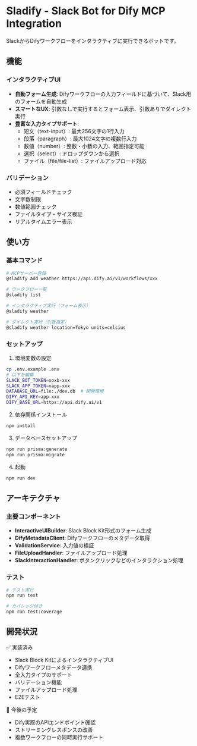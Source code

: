 # Sladify - Slack Bot for Dify MCP Integration

SlackからDifyワークフローをインタラクティブに実行できるボットです。

## 機能

### インタラクティブUI
- **自動フォーム生成**: Difyワークフローの入力フィールドに基づいて、Slack用のフォームを自動生成
- **スマートなUX**: 引数なしで実行するとフォーム表示、引数ありでダイレクト実行
- **豊富な入力タイプサポート**:
  - 短文（text-input）: 最大256文字の1行入力
  - 段落（paragraph）: 最大1024文字の複数行入力
  - 数値（number）: 整数・小数の入力、範囲指定可能
  - 選択（select）: ドロップダウンから選択
  - ファイル（file/file-list）: ファイルアップロード対応

### バリデーション
- 必須フィールドチェック
- 文字数制限
- 数値範囲チェック
- ファイルタイプ・サイズ検証
- リアルタイムエラー表示

## 使い方

### 基本コマンド
```bash
# MCPサーバー登録
@sladify add weather https://api.dify.ai/v1/workflows/xxx

# ワークフロー一覧
@sladify list

# インタラクティブ実行（フォーム表示）
@sladify weather

# ダイレクト実行（引数指定）
@sladify weather location=Tokyo units=celsius
```

### セットアップ

1. 環境変数の設定
```bash
cp .env.example .env
# 以下を編集
SLACK_BOT_TOKEN=xoxb-xxx
SLACK_APP_TOKEN=xapp-xxx
DATABASE_URL=file:./dev.db  # 開発環境
DIFY_API_KEY=app-xxx
DIFY_BASE_URL=https://api.dify.ai/v1
```

2. 依存関係インストール
```bash
npm install
```

3. データベースセットアップ
```bash
npm run prisma:generate
npm run prisma:migrate
```

4. 起動
```bash
npm run dev
```

## アーキテクチャ

### 主要コンポーネント
- **InteractiveUIBuilder**: Slack Block Kit形式のフォーム生成
- **DifyMetadataClient**: Difyワークフローのメタデータ取得
- **ValidationService**: 入力値の検証
- **FileUploadHandler**: ファイルアップロード処理
- **SlackInteractionHandler**: ボタンクリックなどのインタラクション処理

### テスト
```bash
# テスト実行
npm run test

# カバレッジ付き
npm run test:coverage
```

## 開発状況

✅ 実装済み
- Slack Block KitによるインタラクティブUI
- Difyワークフローメタデータ連携
- 全入力タイプのサポート
- バリデーション機能
- ファイルアップロード処理
- E2Eテスト

🚧 今後の予定
- Dify実際のAPIエンドポイント確認
- ストリーミングレスポンスの改善
- 複数ワークフローの同時実行サポート